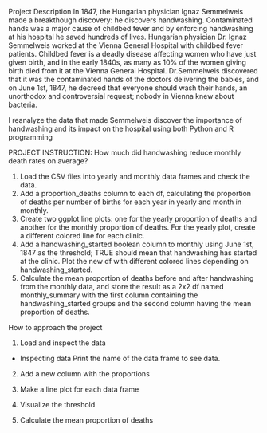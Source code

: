 Project Description
In 1847, the Hungarian physician Ignaz Semmelweis made a breakthough discovery: he discovers handwashing. Contaminated hands was a major cause of childbed fever and by enforcing handwashing at his hospital he saved hundreds of lives.
Hungarian physician Dr. Ignaz Semmelweis worked at the Vienna General Hospital with childbed fever patients. Childbed fever is a deadly disease affecting women who have just given birth, and in the early 1840s, as many as 10% of the women giving birth died from it at the Vienna General Hospital. Dr.Semmelweis discovered that it was the contaminated hands of the doctors delivering the babies, and on June 1st, 1847, he decreed that everyone should wash their hands, an unorthodox and controversial request; nobody in Vienna knew about bacteria.


I reanalyze the data that made Semmelweis discover the importance of handwashing and its impact on the hospital using both Python and R programming

PROJECT INSTRUCTION:
How much did handwashing reduce monthly death rates on average?

1. Load the CSV files into yearly and monthly data frames and check the data.
2. Add a proportion_deaths column to each df, calculating the proportion of deaths per number of births for each year in yearly and month in monthly.
3. Create two ggplot line plots: one for the yearly proportion of deaths and another for the monthly proportion of deaths. For the yearly plot, create a different colored line for each clinic.
4. Add a handwashing_started boolean column to monthly using June 1st, 1847 as the threshold; TRUE should mean that handwashing has started at the clinic. Plot the new df with different colored lines depending on handwashing_started.
5. Calculate the mean proportion of deaths before and after handwashing from the monthly data, and store the result as a 2x2 df named monthly_summary with the first column containing the handwashing_started groups and the second column having the mean proportion of deaths.



How to approach the project
1. Load and inspect the data


- Inspecting data
Print the name of the data frame to see data.


2. Add a new column with the proportions


3. Make a line plot for each data frame


4. Visualize the threshold



5. Calculate the mean proportion of deaths


